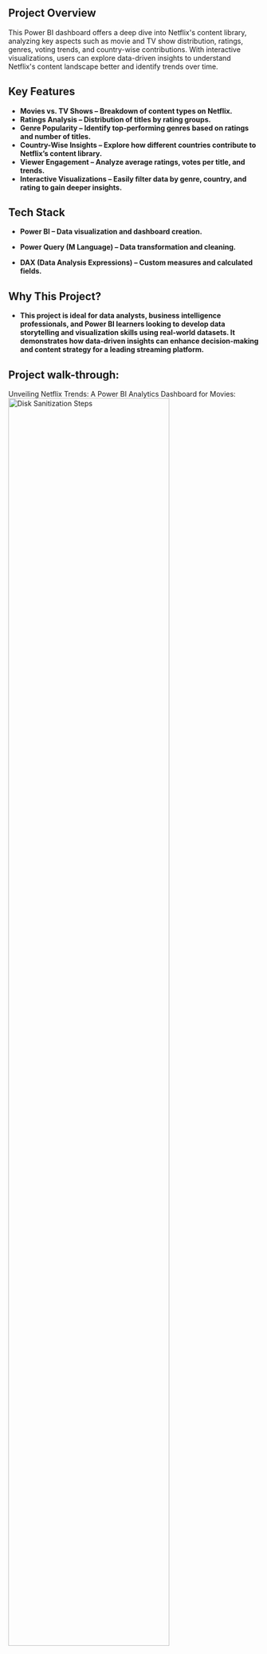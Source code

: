 <h2>Project Overview</h2>
This Power BI dashboard offers a deep dive into Netflix's content library, analyzing key aspects such as movie and TV show distribution, ratings, genres, voting trends, and country-wise contributions. With interactive visualizations, users can explore data-driven insights to understand Netflix's content landscape better and identify trends over time.
<br />


<h2>Key Features</h2>

- <b> Movies vs. TV Shows – Breakdown of content types on Netflix.</b> 
- <b>Ratings Analysis – Distribution of titles by rating groups.</b>
- <b>Genre Popularity – Identify top-performing genres based on ratings and number of titles.</b>
- <b>Country-Wise Insights – Explore how different countries contribute to Netflix’s content library.</b>
- <b>Viewer Engagement – Analyze average ratings, votes per title, and trends.</b>
- <b>Interactive Visualizations – Easily filter data by genre, country, and rating to gain deeper insights.</b>


<h2>Tech Stack </h2>

- <b>Power BI – Data visualization and dashboard creation.</b>

- <b>Power Query (M Language) – Data transformation and cleaning.</b>

- <b>DAX (Data Analysis Expressions) – Custom measures and calculated fields.</b>


<h2>Why This Project? </h2>

- <b>This project is ideal for data analysts, business intelligence professionals, and Power BI learners looking to develop data storytelling and visualization skills using real-world datasets. It demonstrates how data-driven insights can enhance decision-making and content strategy for a leading streaming platform.</b>

<h2>Project walk-through:</h2>

Unveiling Netflix Trends: A Power BI Analytics Dashboard for Movies:<br/>
<img src="https://i.imgur.com/pCgiFnC.png" height="80%" width="80%" alt="Disk Sanitization Steps"/>
<br />
<br />

Unveiling Netflix Trends: A Power BI Analytics Dashboard for TV Shows: <br/>
<img src="https://i.imgur.com/MPkYuL3.png" height="80%" width="80%" alt="Disk Sanitization Steps"/>
<br />
<br />

Unveiling Netflix Trends: A Power BI Analytics Dashboard for "13 Reasons Why" TV Shows:<br/>
<img src="https://i.imgur.com/r9vfkm5.png" height="80%" width="80%" alt="Disk Sanitization Steps"/>
<br />
<br />

Unveiling Netflix Trends: A Power BI Analytics Dashboard for "The Irishman" Movie:<br/>
<img src="https://i.imgur.com/nwTPAy5.png" height="80%" width="80%" alt="Disk Sanitization Steps"/>
<br />
<br />



<!--
 ```diff
- text in red
+ text in green
! text in orange
# text in gray
@@ text in purple (and bold)@@
```
--!>

